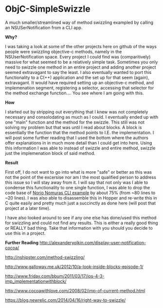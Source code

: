 # ObjC-SimpleSwizzle
A much smaller/streamlined way of method swizzling exampled by calling an NSUSerNotification from a CLI app.

**Why?**

I was taking a look at some of the other projects here on github of the ways people were swizzling objective-c methods, namely in the NSUserNotification space.  Every project I could find was (comparitively) massive for what seemed to be a relatively simple task.  Sometimes you only need to swizzle one method in an entire project and adding another project seemed extravagant to say the least. I also eventually wanted to port this functionality to a C(++) application and the set up for that seem (again), extravagant. It would have required setting up an objective-c method, and implemenation segment, registering a selector, accessing that selector for the method exchange function.... You see where I am going with this.

**How**

I started out by stripping out everything that I knew was not completely necessary and consolodating as much as I could.  I eventually ended up with one "main" function and the method for the swizzle. This still was not solving my problem but that was until I read about blocks. A block is essentially the function that the method points to I.E. the implementation.  I will post some further reading that I used the bottom where the authors offer explanations in in much more detail than I could get into here. Using this information I was able to instead of swizzle and entire method, swizzle just the implemenation block of said method. 

**Result**

First off, I do not want to go into what is more "safe" or better as this was not the point of the excersise nor am I the most qualified person to address this issue so I will stay away from it.  I will say that not only was I able to condense this functionality to one single function, I was able to drop the code base of [Norio Nomuras CLI example](https://github.com/norio-nomura/usernotification) by about 75% (from ~80 lines to ~20 lines).  I was also able to disassemble this in Hopper and re-write this in C quite easily and pretty much just a succinctly as done here (will post that project at a later time). 

I have also looked around to see if any one else has done/used this method for swizzling and could not find any results. This is either a really good thing or REALLY bad thing.  Take that information with you should you decide to use this in a project.

**Further Reading**
http://alexanderyolkin.com/display-user-notification-cocoa/

http://nshipster.com/method-swizzling/

http://www.galloway.me.uk/2012/10/a-look-inside-blocks-episode-1/ 

http://www.friday.com/bbum/2011/03/17/ios-4-3-imp_implementationwithblock/

http://www.cocoawithlove.com/2008/02/imp-of-current-method.html

https://blog.newrelic.com/2014/04/16/right-way-to-swizzle/
